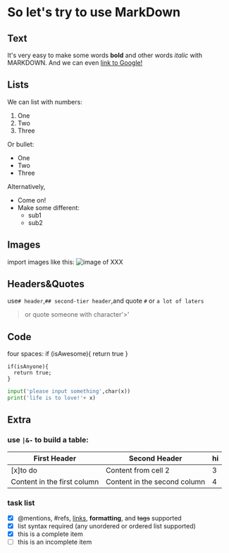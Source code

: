 # So let's try to use MarkDown
## Text
It's very easy to make some words **bold** and other words *italic* with MARKDOWN. And we can even [link to Google!](www.google.com)
## Lists
We can list with numbers:

1. One
2. Two
3. Three

Or bullet:

* One
* Two
* Three

Alternatively,

- Come on!
- Make some different:
  - sub1
  - sub2

## Images
import images like this:
![image of XXX](https://octodex.github.com/images/yaktocat.png)

## Headers&Quotes
use`# header`,`## second-tier header`,and quote `#` or `a lot of laters`
>or quote someone
>with character'>'

## Code

four spaces:
    if (isAwesome){
      return true
    }
    
```
if(isAnyone){
  return true;
}
```

```Python
input('please input something',char(x))
print('life is to love!'+ x)
```

## Extra
### use `|&-` to build a table:

First Header | Second Header | hi
------------ | ------------- | -----------
[x]to do | Content from cell 2 | 3
Content in the first column | Content in the second column | 4

### task list
- [x] @mentions, #refs, [links](), **formatting**, and <del>tags</del> supported
- [x] list syntax required (any unordered or ordered list supported)
- [x] this is a complete item
- [ ] this is an incomplete item
